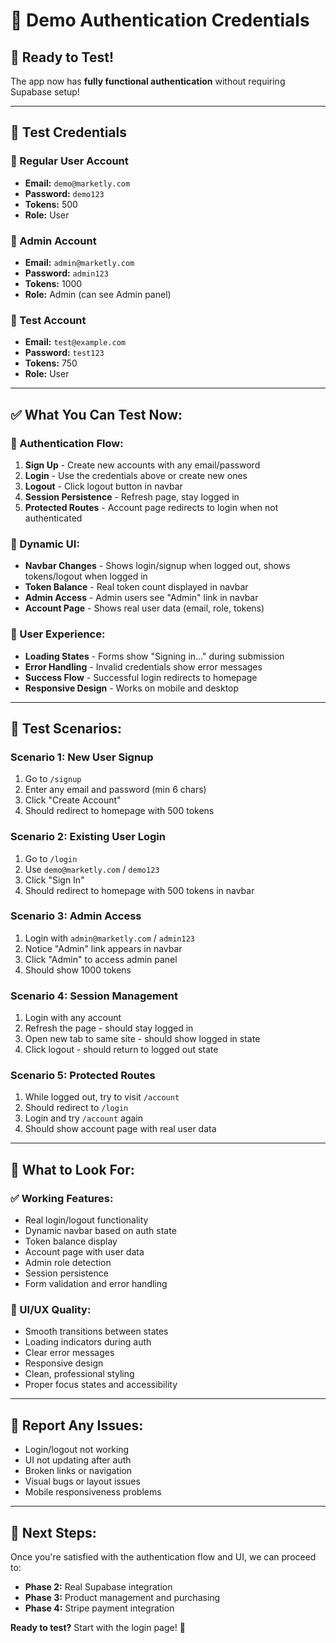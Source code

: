 # 🧪 Demo Authentication Credentials

## 🎯 **Ready to Test!** 
The app now has **fully functional authentication** without requiring Supabase setup!

---

## 🔐 **Test Credentials**

### **👤 Regular User Account**
- **Email:** `demo@marketly.com`
- **Password:** `demo123`
- **Tokens:** 500
- **Role:** User

### **👑 Admin Account**
- **Email:** `admin@marketly.com`
- **Password:** `admin123`
- **Tokens:** 1000
- **Role:** Admin (can see Admin panel)

### **🧪 Test Account**
- **Email:** `test@example.com`
- **Password:** `test123`
- **Tokens:** 750
- **Role:** User

---

## ✅ **What You Can Test Now:**

### **🔑 Authentication Flow:**
1. **Sign Up** - Create new accounts with any email/password
2. **Login** - Use the credentials above or create new ones
3. **Logout** - Click logout button in navbar
4. **Session Persistence** - Refresh page, stay logged in
5. **Protected Routes** - Account page redirects to login when not authenticated

### **🎨 Dynamic UI:**
- **Navbar Changes** - Shows login/signup when logged out, shows tokens/logout when logged in
- **Token Balance** - Real token count displayed in navbar
- **Admin Access** - Admin users see "Admin" link in navbar
- **Account Page** - Shows real user data (email, role, tokens)

### **🚀 User Experience:**
- **Loading States** - Forms show "Signing in..." during submission
- **Error Handling** - Invalid credentials show error messages
- **Success Flow** - Successful login redirects to homepage
- **Responsive Design** - Works on mobile and desktop

---

## 🧪 **Test Scenarios:**

### **Scenario 1: New User Signup**
1. Go to `/signup`
2. Enter any email and password (min 6 chars)
3. Click "Create Account"
4. Should redirect to homepage with 500 tokens

### **Scenario 2: Existing User Login**
1. Go to `/login`
2. Use `demo@marketly.com` / `demo123`
3. Click "Sign In"
4. Should redirect to homepage with 500 tokens in navbar

### **Scenario 3: Admin Access**
1. Login with `admin@marketly.com` / `admin123`
2. Notice "Admin" link appears in navbar
3. Click "Admin" to access admin panel
4. Should show 1000 tokens

### **Scenario 4: Session Management**
1. Login with any account
2. Refresh the page - should stay logged in
3. Open new tab to same site - should show logged in state
4. Click logout - should return to logged out state

### **Scenario 5: Protected Routes**
1. While logged out, try to visit `/account`
2. Should redirect to `/login`
3. Login and try `/account` again
4. Should show account page with real user data

---

## 🎯 **What to Look For:**

### **✅ Working Features:**
- Real login/logout functionality
- Dynamic navbar based on auth state
- Token balance display
- Account page with user data
- Admin role detection
- Session persistence
- Form validation and error handling

### **🎨 UI/UX Quality:**
- Smooth transitions between states
- Loading indicators during auth
- Clear error messages
- Responsive design
- Clean, professional styling
- Proper focus states and accessibility

---

## 🐛 **Report Any Issues:**
- Login/logout not working
- UI not updating after auth
- Broken links or navigation
- Visual bugs or layout issues
- Mobile responsiveness problems

---

## 🚀 **Next Steps:**
Once you're satisfied with the authentication flow and UI, we can proceed to:
- **Phase 2:** Real Supabase integration
- **Phase 3:** Product management and purchasing
- **Phase 4:** Stripe payment integration

**Ready to test?** Start with the login page! 🎉
